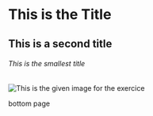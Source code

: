# This is the Title
## This is a second title
###### This is the smallest title

![This is the given image for the exercice](https://myoctocat.com/assets/images/base-octocat.svg)  

bottom page
